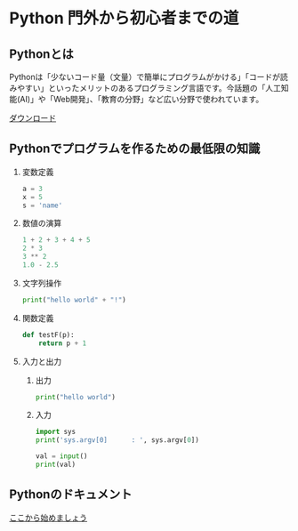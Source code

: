 # Python 門外から初心者までの道 #

## Pythonとは ##

Pythonは「少ないコード量（文量）で簡単にプログラムがかける」「コードが読みやすい」といったメリットのあるプログラミング言語です。今話題の「人工知能(AI)」や「Web開発」、「教育の分野」など広い分野で使われています。

[ダウンロード](https://www.python.org/downloads/)

## Pythonでプログラムを作るための最低限の知識 ##

1. 変数定義

   ~~~python
   a = 3
   x = 5
   s = 'name'
   ~~~

1. 数値の演算

   ~~~python
   1 + 2 + 3 + 4 + 5
   2 * 3
   3 ** 2
   1.0 - 2.5
   ~~~

1. 文字列操作

   ~~~python
   print("hello world" + "!")
   ~~~

1. 関数定義

   ~~~python
   def testF(p):
       return p + 1
   ~~~

1. 入力と出力

   1. 出力

      ~~~python
      print("hello world")
      ~~~

   1. 入力

      ~~~python
      import sys
      print('sys.argv[0]      : ', sys.argv[0])
      ~~~

      ~~~python
      val = input()
      print(val)
      ~~~

## Pythonのドキュメント ##

[ここから始めましょう](https://docs.python.org/ja/3/tutorial/index.html)
